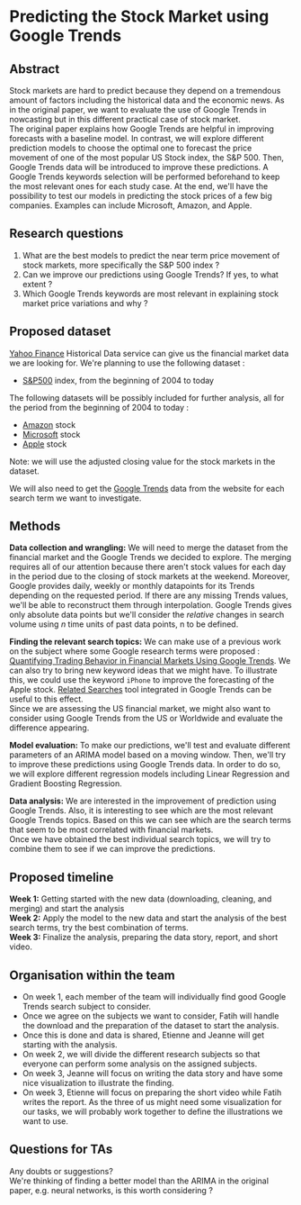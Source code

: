 <!--- P3 info : (https://docs.google.com/document/d/1PHv1wcScfFz1zF9nuzbhlF89lH-I2x1d-QoUmJZrSFc/edit) --->

# Predicting the Stock Market using Google Trends

## Abstract
<!--- A 150-word description of the project idea, goals, datasets used. What's the motivation behind your project? How do you propose to extend the analysis from the paper? What story would you like to tell, and why? --->

Stock markets are hard to predict because they depend on a tremendous amount of factors including the historical data and the economic news. As in the original paper, we want to evaluate the use of Google Trends in nowcasting but in this different practical case of stock market.  
The original paper explains how Google Trends are helpful in improving forecasts with a baseline model. In contrast, we will explore different prediction models to choose the optimal one to forecast the price movement of one of the most popular US Stock index, the S&P 500. 
Then, Google Trends data will be introduced to improve these predictions. A Google Trends keywords selection will be performed beforehand to keep the most relevant ones for each study case.  At the end, we'll have the possibility to test our models in predicting the stock prices of a few big companies. Examples can include Microsoft, Amazon, and Apple. 


## Research questions
<!---A list of research questions you would like to address during the project. --->
1. What are the best models to predict the near term price movement of stock markets, more specifically the S&P 500 index ?
2. Can we improve our predictions using Google Trends? If yes, to what extent ? 
3. Which Google Trends keywords are most relevant in explaining stock market price variations and why ?

<!--- -Which models should we explore?
  - Optimize baseline ARIMA model
  - Look at other models
- Which set of Google Trends key-words should we select
- How to perform feature selection to keep the most interesting Google Trends in our model --->


## Proposed dataset
<!---List the dataset(s) you want to use, and some ideas on how you expect to get, manage, process, and enrich it/them. Show us that you've read the docs and some examples and that you have a clear idea of what to expect. Discuss data size and format if relevant. It is your responsibility to check that what you propose is feasible given the datasets at hand. --->

[Yahoo Finance](https://finance.yahoo.com/lookup) Historical Data service can give us the financial market data we are looking for. We're planning to use the following dataset :
- [S&P500](https://query1.finance.yahoo.com/v7/finance/download/%5EGSPC?period1=1388534400&period2=1606435200&interval=1d&events=history&includeAdjustedClose=true) index, from the beginning of 2004 to today  
  
The following datasets will be possibly included for further analysis, all for the period from the beginning of 2004 to today : 
  - [Amazon](https://query1.finance.yahoo.com/v7/finance/download/AMZN?period1=1388534400&period2=1606435200&interval=1d&events=history&includeAdjustedClose=true) stock
  - [Microsoft](https://query1.finance.yahoo.com/v7/finance/download/MSFT?period1=1072915200&period2=1606435200&interval=1d&events=history&includeAdjustedClose=true) stock
  - [Apple](https://query1.finance.yahoo.com/v7/finance/download/AAPL?period1=1072915200&period2=1606435200&interval=1d&events=history&includeAdjustedClose=true) stock  
  
  Note: we will use the adjusted closing value for the stock markets in the dataset.

We will also need to get the [Google Trends](https://trends.google.com/trends/?geo=US) data from the website for each search term we want to investigate.

## Methods
**Data collection and wrangling:** We will need to merge the dataset from the financial market and the Google Trends we decided to explore. The merging requires all of our attention because there aren't stock values for each day in the period due to the closing of stock markets at the weekend. Moreover, Google provides daily, weekly or monthly datapoints for its Trends depending on the requested period. If there are any missing Trends values, we'll be able to reconstruct them through interpolation. Google Trends gives only absolute data points but we'll consider the *relative* changes in search volume using *n* time units of past data points, n to be defined.  <br>

**Finding the relevant search topics:** We can make use of a previous work on the subject where some Google research terms were proposed : [Quantifying Trading Behavior in Financial Markets Using Google Trends](https://www.nature.com/articles/srep01684).
We can also try to bring new keyword ideas that we might have. To illustrate this, we could use the keyword `iPhone` to improve the forecasting of the Apple stock. [Related Searches](https://support.google.com/trends/answer/4355000?hl=en#:~:text=When%20you%20search%20for%20a,the%20tab%20for%20your%20term.) tool integrated in Google Trends can be useful to this effect.  
Since we are assessing the US financial market, we might also want to consider using Google Trends  from the US or Worldwide and evaluate the difference appearing.<br>

**Model evaluation:** To make our predictions, we'll test and evaluate different parameters of an ARIMA model based on a moving window. Then, we'll try to improve these predictions using Google Trends data. In order to do so, we will explore different regression models including Linear Regression and Gradient Boosting Regression. 

**Data analysis:** We are interested in the improvement of prediction using Google Trends. Also, it is interesting to see which are the most relevant Google Trends topics. Based on this we can see which are the search terms that seem to be most correlated with financial markets. <br>
Once we have obtained the best individual search topics, we will try to combine them to see if we can improve the predictions.

## Proposed timeline
**Week 1:** Getting started with the new data (downloading, cleaning, and merging) and start the analysis <br>
**Week 2:** Apply the model to the new data and start the analysis of the best search terms, try the best combination of terms.<br>
**Week 3:** Finalize the analysis, preparing the data story, report, and short video.<br>

<!--- - December 1st: We have decided which Google Trends key-words we want to use in our model and have imported it. That is, which words are the most related to the finance market and are the most likely to bring information and have an impact on our model's prediction.
- December 5th: Google Trend data and Finance data are imported and cleaned. Our data is ready to be used.
- Research on different models. --->

## Organisation within the team
<!---A list of internal milestones up until project milestone P4. Add here a sketch of your planning for the next project milestone. --->
- On week 1, each member of the team will individually find good Google Trends search subject to consider. 
- Once we agree on the subjects we want to consider, Fatih will handle the download and the preparation of the dataset to start the analysis. 
- Once this is done and data is shared, Etienne and Jeanne will get starting with the analysis.
- On week 2, we will divide the different research subjects so that everyone can perform some analysis on the assigned subjects.
- On week 3, Jeanne will focus on writing the data story and have some nice visualization to illustrate the finding.
- On week 3, Etienne will focus on preparing the short video while Fatih writes the report. As the three of us might need some visualization for our tasks, we will probably work together to define the illustrations we want to use.




## Questions for TAs
<!---Add here any questions you have for us related to the proposed project. --->
Any doubts or suggestions?<br>
We're thinking of finding a better model than the ARIMA in the original paper, e.g. neural networks, is this worth considering ? 


